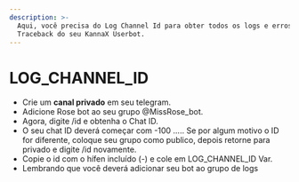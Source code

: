 ```yaml
---
description: >-
  Aqui, você precisa do Log Channel Id para obter todos os logs e erros de
  Traceback do seu KannaX Userbot.
---
```


# LOG\_CHANNEL\_ID

* Crie um **canal privado** em seu telegram.
* Adicione Rose bot ao seu grupo @MissRose\_bot.
* Agora, digite /id e obtenha o Chat ID.
* O seu chat ID deverá começar com  -100 ..... Se por algum motivo o ID for diferente, coloque seu grupo como publico, depois retorne para privado e digite /id novamente.
* Copie o id com o hífen incluído \(-\) e cole em LOG\_CHANNEL\_ID Var.
* Lembrando que você deverá adicionar seu bot ao grupo de logs

